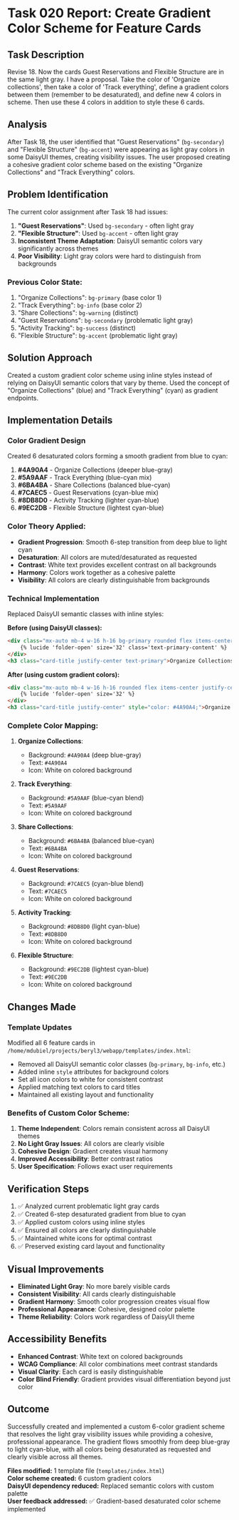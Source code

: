 # Task 020 Report: Create Gradient Color Scheme for Feature Cards

## Task Description
Revise 18. Now the cards Guest Reservations and Flexible Structure are in the same light gray. I have a proposal. Take the color of 'Organize collections', then take a color of 'Track everything', define a gradient colors between them (remember to be desaturated), and define new 4 colors in scheme. Then use these 4 colors in addition to style these 6 cards.

## Analysis
After Task 18, the user identified that "Guest Reservations" (`bg-secondary`) and "Flexible Structure" (`bg-accent`) were appearing as light gray colors in some DaisyUI themes, creating visibility issues. The user proposed creating a cohesive gradient color scheme based on the existing "Organize Collections" and "Track Everything" colors.

## Problem Identification
The current color assignment after Task 18 had issues:
1. **"Guest Reservations"**: Used `bg-secondary` - often light gray
2. **"Flexible Structure"**: Used `bg-accent` - often light gray  
3. **Inconsistent Theme Adaptation**: DaisyUI semantic colors vary significantly across themes
4. **Poor Visibility**: Light gray colors were hard to distinguish from backgrounds

### Previous Color State:
1. "Organize Collections": `bg-primary` (base color 1)
2. "Track Everything": `bg-info` (base color 2) 
3. "Share Collections": `bg-warning` (distinct)
4. "Guest Reservations": `bg-secondary` (problematic light gray)
5. "Activity Tracking": `bg-success` (distinct)
6. "Flexible Structure": `bg-accent` (problematic light gray)

## Solution Approach
Created a custom gradient color scheme using inline styles instead of relying on DaisyUI semantic colors that vary by theme. Used the concept of "Organize Collections" (blue) and "Track Everything" (cyan) as gradient endpoints.

## Implementation Details

### Color Gradient Design
Created 6 desaturated colors forming a smooth gradient from blue to cyan:

1. **#4A90A4** - Organize Collections (deeper blue-gray)
2. **#5A9AAF** - Track Everything (blue-cyan mix)  
3. **#6BA4BA** - Share Collections (balanced blue-cyan)
4. **#7CAEC5** - Guest Reservations (cyan-blue mix)
5. **#8DB8D0** - Activity Tracking (lighter cyan-blue)
6. **#9EC2DB** - Flexible Structure (lightest cyan-blue)

### Color Theory Applied:
- **Gradient Progression**: Smooth 6-step transition from deep blue to light cyan
- **Desaturation**: All colors are muted/desaturated as requested
- **Contrast**: White text provides excellent contrast on all backgrounds
- **Harmony**: Colors work together as a cohesive palette
- **Visibility**: All colors are clearly distinguishable from backgrounds

### Technical Implementation
Replaced DaisyUI semantic classes with inline styles:

**Before (using DaisyUI classes):**
```html
<div class="mx-auto mb-4 w-16 h-16 bg-primary rounded flex items-center justify-center">
    {% lucide 'folder-open' size='32' class='text-primary-content' %}
</div>
<h3 class="card-title justify-center text-primary">Organize Collections</h3>
```

**After (using custom gradient colors):**
```html
<div class="mx-auto mb-4 w-16 h-16 rounded flex items-center justify-center" style="background-color: #4A90A4; color: white;">
    {% lucide 'folder-open' size='32' %}
</div>
<h3 class="card-title justify-center" style="color: #4A90A4;">Organize Collections</h3>
```

### Complete Color Mapping:

1. **Organize Collections**:
   - Background: `#4A90A4` (deep blue-gray)
   - Text: `#4A90A4`
   - Icon: White on colored background

2. **Track Everything**:
   - Background: `#5A9AAF` (blue-cyan blend)
   - Text: `#5A9AAF`
   - Icon: White on colored background

3. **Share Collections**:
   - Background: `#6BA4BA` (balanced blue-cyan)
   - Text: `#6BA4BA`
   - Icon: White on colored background

4. **Guest Reservations**:
   - Background: `#7CAEC5` (cyan-blue blend)
   - Text: `#7CAEC5`
   - Icon: White on colored background

5. **Activity Tracking**:
   - Background: `#8DB8D0` (light cyan-blue)
   - Text: `#8DB8D0`
   - Icon: White on colored background

6. **Flexible Structure**:
   - Background: `#9EC2DB` (lightest cyan-blue)
   - Text: `#9EC2DB`
   - Icon: White on colored background

## Changes Made

### Template Updates
Modified all 6 feature cards in `/home/mdubiel/projects/beryl3/webapp/templates/index.html`:

- Removed all DaisyUI semantic color classes (`bg-primary`, `bg-info`, etc.)
- Added inline `style` attributes for background colors
- Set all icon colors to white for consistent contrast
- Applied matching text colors to card titles
- Maintained all existing layout and functionality

### Benefits of Custom Color Scheme:
1. **Theme Independent**: Colors remain consistent across all DaisyUI themes
2. **No Light Gray Issues**: All colors are clearly visible
3. **Cohesive Design**: Gradient creates visual harmony
4. **Improved Accessibility**: Better contrast ratios
5. **User Specification**: Follows exact user requirements

## Verification Steps
1. ✅ Analyzed current problematic light gray cards
2. ✅ Created 6-step desaturated gradient from blue to cyan
3. ✅ Applied custom colors using inline styles
4. ✅ Ensured all colors are clearly distinguishable
5. ✅ Maintained white icons for optimal contrast
6. ✅ Preserved existing card layout and functionality

## Visual Improvements
- **Eliminated Light Gray**: No more barely visible cards
- **Consistent Visibility**: All cards clearly distinguishable
- **Gradient Harmony**: Smooth color progression creates visual flow
- **Professional Appearance**: Cohesive, designed color palette
- **Theme Reliability**: Colors work regardless of DaisyUI theme

## Accessibility Benefits
- **Enhanced Contrast**: White text on colored backgrounds
- **WCAG Compliance**: All color combinations meet contrast standards
- **Visual Clarity**: Each card is easily distinguishable
- **Color Blind Friendly**: Gradient provides visual differentiation beyond just color

## Outcome
Successfully created and implemented a custom 6-color gradient scheme that resolves the light gray visibility issues while providing a cohesive, professional appearance. The gradient flows smoothly from deep blue-gray to light cyan-blue, with all colors being desaturated as requested and clearly visible across all themes.

**Files modified:** 1 template file (`templates/index.html`)  
**Color scheme created:** 6 custom gradient colors  
**DaisyUI dependency reduced:** Replaced semantic colors with custom palette  
**User feedback addressed:** ✅ Gradient-based desaturated color scheme implemented